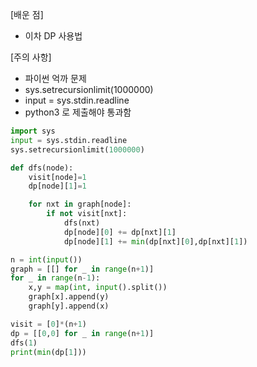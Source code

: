[배운 점]
- 이차 DP 사용법

[주의 사항]
- 파이썬 억까 문제
- sys.setrecursionlimit(1000000)
- input = sys.stdin.readline
- python3 로 제출해야 통과함

```py
import sys
input = sys.stdin.readline
sys.setrecursionlimit(1000000)

def dfs(node):
    visit[node]=1
    dp[node][1]=1

    for nxt in graph[node]:
        if not visit[nxt]:
            dfs(nxt)
            dp[node][0] += dp[nxt][1]
            dp[node][1] += min(dp[nxt][0],dp[nxt][1])

n = int(input())
graph = [[] for _ in range(n+1)]
for _ in range(n-1):
    x,y = map(int, input().split())
    graph[x].append(y)
    graph[y].append(x)

visit = [0]*(n+1)
dp = [[0,0] for _ in range(n+1)]
dfs(1)
print(min(dp[1]))
```
